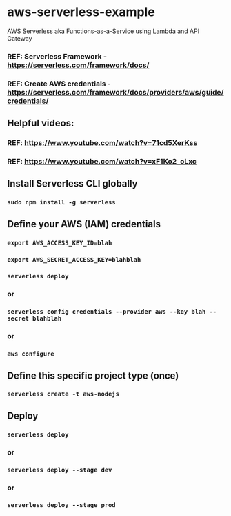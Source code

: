 # aws-serverless-example
AWS Serverless aka Functions-as-a-Service using Lambda and API Gateway

### REF: Serverless Framework -  https://serverless.com/framework/docs/
### REF: Create AWS credentials - https://serverless.com/framework/docs/providers/aws/guide/credentials/
## Helpful videos:
### REF: https://www.youtube.com/watch?v=71cd5XerKss
### REF: https://www.youtube.com/watch?v=xF1Ko2_oLxc

## Install Serverless CLI globally
### ```sudo npm install -g serverless```

## Define your AWS (IAM) credentials
### ```export AWS_ACCESS_KEY_ID=blah```
### ```export AWS_SECRET_ACCESS_KEY=blahblah```
### ```serverless deploy```
### or
### ```serverless config credentials --provider aws --key blah --secret blahblah```
### or
### ```aws configure```

## Define this specific project type (once)
### ```serverless create -t aws-nodejs```

## Deploy
### ```serverless deploy```
### or
### ```serverless deploy --stage dev```
### or
### ```serverless deploy --stage prod```
